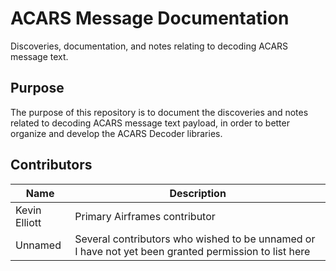 # ACARS Message Documentation

Discoveries, documentation, and notes relating to decoding ACARS message text.

## Purpose

The purpose of this repository is to document the discoveries and notes related to decoding ACARS message text payload, in order to better organize and develop the ACARS Decoder libraries.

## Contributors

Name | Description
---- | -----------
Kevin Elliott | Primary Airframes contributor
Unnamed | Several contributors who wished to be unnamed or I have not yet been granted permission to list here
